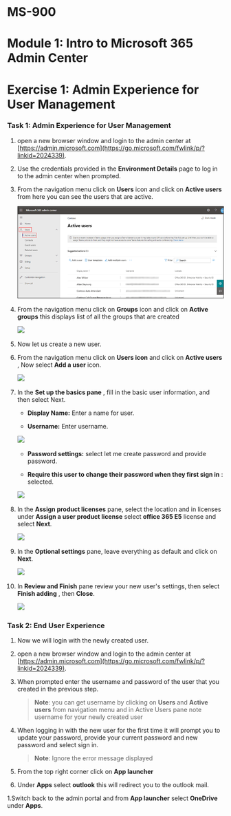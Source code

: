 # MS-900

# Module 1: Intro to Microsoft 365 Admin Center

# Exercise 1: Admin Experience for User Management

### Task 1: Admin Experience for User Management

1. open a new browser window and login to the admin center at [https://admin.microsoft.com](https://go.microsoft.com/fwlink/p/?linkid=2024339).

1. Use the credentials provided in the **Environment Details** page to log in to the admin center when prompted.

1. From the navigation menu click on **Users** icon and click on **Active users** from here you can see the users that are active.

   ![](Images/img1.png)

1. From the navigation menu click on **Groups** icon and click on **Active groups** this displays list of all the groups that are created

   ![](RackMultipart20200915-4-1nh6j6i_html_89d1518b94221b31.png)

1. Now let us create a new user.

1. From the navigation menu click on **Users icon** and click on **Active users** , Now select **Add a user** icon.

   ![](RackMultipart20200915-4-1nh6j6i_html_7dff03eea28d8984.png)

1. In the **Set up the basics pane** , fill in the basic user information, and then select Next.

   - **Display Name:** Enter a name for user.

   - **Username:** Enter username.

   ![](RackMultipart20200915-4-1nh6j6i_html_54be65ccc0845c4d.png)

   - **Password settings:** select let me create password and provide password.

   - **Require this user to change their password when they first sign in** : selected.

   ![](RackMultipart20200915-4-1nh6j6i_html_8c40a8f9a43962a6.png)

1. In the  **Assign product licenses**  pane, select the location and in licenses under **Assign a user product license** select **office 365 E5** license and select **Next**.

   ![](RackMultipart20200915-4-1nh6j6i_html_f6a6ca6f34a5245a.png)

1. In the  **Optional settings**  pane, leave everything as default and click on **Next**.

   ![](RackMultipart20200915-4-1nh6j6i_html_7cb0fa81427b152.png)

1. In **Review and Finish** pane review your new user&#39;s settings, then select  **Finish adding** , then  **Close**.

   ![](RackMultipart20200915-4-1nh6j6i_html_eba72f7e9b66987e.png)

### Task 2: End User Experience

1. Now we will login with the newly created user.

2. open a new browser window and login to the admin center at [https://admin.microsoft.com](https://go.microsoft.com/fwlink/p/?linkid=2024339).

1. When prompted enter the username and password of the user that you created in the previous step.

   >**Note**: you can get username by clicking on **Users**  and  **Active users** from navigation menu and in Active Users pane note username for your newly created user

1. When logging in with the new user for the first time it will prompt you to update your password, provide your current password and new password and select sign in.
   
   >**Note**: Ignore the error message displayed
    
1. From the top right corner click on **App launcher**

1. Under **Apps** select **outlook** this will redirect you to the outlook mail.

1.Switch back to the admin portal and from  **App launcher** select **OneDrive** under **Apps**.
